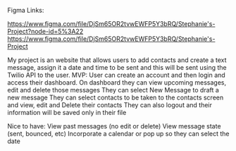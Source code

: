 Figma Links: 

https://www.figma.com/file/DjSm65OR2tvwEWFP5Y3bRQ/Stephanie's-Project?node-id=5%3A22
https://www.figma.com/file/DjSm65OR2tvwEWFP5Y3bRQ/Stephanie's-Project

My project is an website that allows users to add contacts and create a text message, assign it a date and time to be sent and this will be sent using the Twilio API to the user. 
MVP:
User can create an account and then login and access their dashboard.
On dashboard they can view upcoming messages, edit and delete those messages
They can select New Message to draft a new message
They can select contacts to be taken to the contacts screen and view, edit and Delete their contacts
They can also logout and their information will be saved only in their file

Nice to have:
View past messages (no edit or delete)
View message state (sent, bounced, etc)
Incorporate a calendar or pop up so they can select the date


